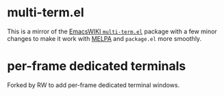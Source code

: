 # multi-term.el

This is a mirror of the  [EmacsWIKI `multi-term.el`](http://www.emacswiki.org/cgi-bin/wiki/multi-term.el) package with a few minor changes to make it work with [MELPA](http://melpa.milkbox.net) and `package.el` more smoothly.

# per-frame dedicated terminals

Forked by RW to add per-frame dedicated terminal windows.
